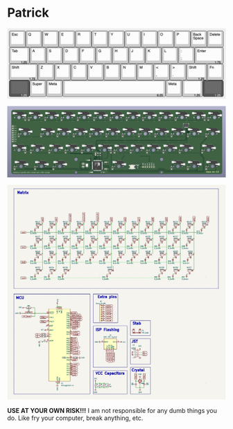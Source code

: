# Patrick
![alt text](https://github.com/therick0996/mara/blob/main/00_KLE.jpg)

![alt text](https://github.com/therick0996/mara/blob/main/01_PCB.jpg)

![alt text](https://github.com/therick0996/mara/blob/main/03_schematic.jpg)


**USE AT YOUR OWN RISK!!!** I am not responsible for any dumb things you do. Like fry your computer, break anything, etc.